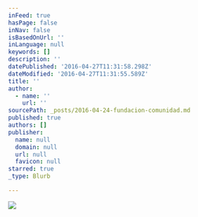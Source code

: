 ```yaml
---
inFeed: true
hasPage: false
inNav: false
isBasedOnUrl: ''
inLanguage: null
keywords: []
description: ''
datePublished: '2016-04-27T11:31:58.298Z'
dateModified: '2016-04-27T11:31:55.589Z'
title: ''
author:
  - name: ''
    url: ''
sourcePath: _posts/2016-04-24-fundacion-comunidad.md
published: true
authors: []
publisher:
  name: null
  domain: null
  url: null
  favicon: null
starred: true
_type: Blurb

---
```

![](https://s3-us-west-2.amazonaws.com/the-grid-img/p/7bf7b7a4ce960c42b970727a4857d04f77e913b3.png)